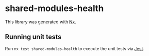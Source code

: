 # shared-modules-health

This library was generated with [Nx](https://nx.dev).

## Running unit tests

Run `nx test shared-modules-health` to execute the unit tests via [Jest](https://jestjs.io).
